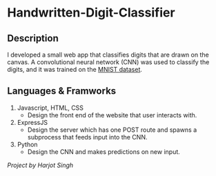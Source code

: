 # Handwritten-Digit-Classifier

## Description
I developed a small web app that classifies digits that are drawn on the canvas. A convolutional neural network (CNN) was used to classify the digits, and it was trained on the [MNIST dataset](http://yann.lecun.com/exdb/mnist/).

## Languages & Framworks 
1. Javascript, HTML, CSS
    - Design the front end of the website that user interacts with.
2. ExpressJS
    - Design the server which has one POST route and spawns a subprocess that feeds input into the CNN. 
3. Python  
    - Design the CNN and makes predictions on new input.


*Project by Harjot Singh*